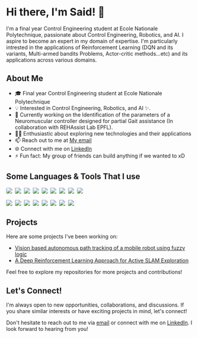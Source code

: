 <!-- ### Hi there 👋 -->

<!--
**SaidGuerazem/SaidGuerazem** is a ✨ _special_ ✨ repository because its `README.md` (this file) appears on your GitHub profile.

Here are some ideas to get you started:

- 🔭 I’m currently working on ...
- 🌱 I’m currently learning ...
- 👯 I’m looking to collaborate on ...
- 🤔 I’m looking for help with ...
- 💬 Ask me about ...
- 📫 How to reach me: ...
- 😄 Pronouns: ...
- ⚡ Fun fact: ...
-->
# Hi there, I'm Said! 👋

I'm a final year Control Engineering student at Ecole Nationale Polytechnique, passionate about Control Engineering, Robotics, and AI. I aspire to become an expert in my domain of expertise.  I'm particularly intrested in the applications of  Reinforcement Learning (DQN and its variants, Multi-armed bandits Problems, Actor-critic methods...etc) and its applications across various domains.

## About Me

- 🎓 Final year Control Engineering student at Ecole Nationale Polytechnique
- 💡 Interested in Control Engineering, Robotics, and AI ✨.
- 🌱 Currently working on the Identification of the parameters of a Neuromuscular controller designed for partial Gait assistance (In collaboration with REHAssist Lab EPFL).
- 👨‍💻 Enthusiastic about exploring new technologies and their applications
- 📫 Reach out to me at [My email](mailto:said.guerazem@g.enp.edu.dz)
- 🌐 Connect with me on [LinkedIn](https://www.linkedin.com/in/said-guerazem/)
- ⚡ Fun fact: My group of friends can build anything if we wanted to xD

## Some Languages & Tools That I use

<img src="https://img.shields.io/badge/Python-3776AB?style=for-the-badge&logo=python&logoColor=white" style="border-radius: 20%;">&nbsp;
<img src="https://img.shields.io/badge/C-00599C?style=for-the-badge&logo=c&logoColor=white">&nbsp;
<img src="https://img.shields.io/badge/C%2B%2B-00599C?style=for-the-badge&logo=c%2B%2B&logoColor=white">&nbsp;
<img src="https://img.shields.io/badge/numpy-%23013243.svg?style=for-the-badge&logo=numpy&logoColor=white">&nbsp;
<img src="https://img.shields.io/badge/pandas-%23150458.svg?style=for-the-badge&logo=pandas&logoColor=white">&nbsp;
<img src="https://img.shields.io/badge/Matplotlib-%23ffffff.svg?style=for-the-badge&logo=Matplotlib&logoColor=black">&nbsp;
<img src="https://img.shields.io/badge/scikit--learn-%23F7931E.svg?style=for-the-badge&logo=scikit-learn&logoColor=white">&nbsp;
<img src="https://img.shields.io/badge/Keras-%23D00000.svg?style=for-the-badge&logo=Keras&logoColor=white">&nbsp;
<img src="https://img.shields.io/badge/TensorFlow-FF6F00?style=for-the-badge&logo=tensorflow&logoColor=white" style="border-radius: 20%;">&nbsp;

<img src="https://img.shields.io/badge/Ubuntu-E95420?style=for-the-badge&logo=ubuntu&logoColor=white">&nbsp;
<img src="https://img.shields.io/badge/Visual_Studio_Code-0078D4?style=for-the-badge&logo=visual%20studio%20code&logoColor=white">&nbsp;
<img src="https://img.shields.io/badge/Colab-F9AB00?style=for-the-badge&logo=googlecolab&color=525252">&nbsp;
<img src="https://img.shields.io/badge/GIT-E44C30?style=for-the-badge&logo=git&logoColor=white">&nbsp;
<img src="https://img.shields.io/badge/GitHub-100000?style=for-the-badge&logo=github&logoColor=white">&nbsp;
<img src="https://img.shields.io/badge/Arduino-00979D?style=for-the-badge&logo=Arduino&logoColor=white">&nbsp;
<img src="https://img.shields.io/badge/latex-%23008080.svg?style=for-the-badge&logo=latex&logoColor=white">&nbsp;
<img src="https://img.shields.io/badge/Overleaf-47A141?style=for-the-badge&logo=Overleaf&logoColor=white">&nbsp;




## Projects

Here are some projects I've been working on:

- [Vision based autonomous path tracking of a mobile robot using fuzzy logic](https://github.com/SaidGuerazem/Miniproject)
- [A Deep Reinforcement Learning Approach for Active SLAM Exploration](https://github.com/SaidGuerazem/A-Deep-Reinforcement-Learning-Approach-for-Active-Slam-Exploration)

Feel free to explore my repositories for more projects and contributions! 

## Let's Connect!

I'm always open to new opportunities, collaborations, and discussions. If you share similar interests or have exciting projects in mind, let's connect!

Don't hesitate to reach out to me via [email](mailto:said.guerazem@g.enp.edu.dz) or connect with me on [LinkedIn](https://www.linkedin.com/in/said-guerazem/). I look forward to hearing from you!





